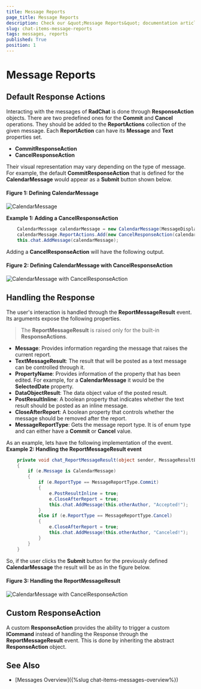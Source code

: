 ```yaml
---
title: Message Reports
page_title: Message Reports
description: Check our &quot;Message Reports&quot; documentation article for the RadChat {{ site.framework_name }} control.
slug: chat-items-message-reports
tags: messages, reports
published: True
position: 1
---
```


# Message Reports

## Default Response Actions

Interacting with the messages of __RadChat__ is done through __ResponseAction__ objects. There are two predefined ones for the __Commit__ and __Cancel__ operations. They should be added to the __ReportActions__ collection of the given message. Each __ReportAction__ can have its __Message__ and __Text__ properties set.

* __CommitResponseAction__
* __CancelResponseAction__

Their visual representation may vary depending on the type of message. For example, the default __CommitResponseAction__ that is defined for the __CalendarMessage__ would appear as a __Submit__ button shown below.

#### __Figure 1: Defining CalendarMessage__
![CalendarMessage](images/RadChat_Messages_Reports_01.png)

__Example 1: Adding a CancelResponseAction__
```C#
	CalendarMessage calendarMessage = new CalendarMessage(MessageDisplayPosition.Inline, otherAuthor, DateTime.Now, DateTime.Now);
	calendarMessage.ReportActions.Add(new CancelResponseAction(calendarMessage, "Cancel"));
	this.chat.AddMessage(calendarMessage);
```

Adding a __CancelResponseAction__ will have the following output.

#### __Figure 2: Defining CalendarMessage with CancelResponseAction__
![CalendarMessage with CancelResponseAction](images/RadChat_Messages_Reports_02.png)

## Handling the Response

The user's interaction is handled through the __ReportMessageResult__ event. Its arguments expose the following properties. 

> The __ReportMessageResult__ is raised only for the built-in __ResponseActions__.

* __Message__: Provides information regarding the message that raises the current report.
* __TextMessageResult__: The result that will be posted as a text message can be controlled through it.
* __PropertyName__: Provides information of the property that has been edited. For example, for a __CalendarMessage__ it would be the __SelectedDate__ property.
* __DataObjectResult__: The data object value of the posted result.
* __PostResultInline__: A boolean property that indicates whether the text result should be posted as an inline message.
* __CloseAfterReport__: A boolean property that controls whether the message should be removed after the report.
* __MessageReportType__: Gets the message report type. It is of enum type and can either have a __Commit__ or __Cancel__ value.

As an example, lets have the following implementation of the event.
__Example 2: Handling the ReportMessageResult event__
```C#
	private void chat_ReportMessageResult(object sender, MessageResultEventArgs e)
	{
		if (e.Message is CalendarMessage)
		{
			if (e.ReportType == MessageReportType.Commit)
			{
				e.PostResultInline = true;
				e.CloseAfterReport = true;
				this.chat.AddMessage(this.otherAuthor, "Accepted!");
			}
			else if (e.ReportType == MessageReportType.Cancel)
			{
				e.CloseAfterReport = true;
				this.chat.AddMessage(this.otherAuthor, "Canceled!");
			}
		}
	}
```

So, if the user clicks the __Submit__ button for the previously defined __CalendarMessage__ the result will be as in the figure below.

#### __Figure 3: Handling the ReportMessageResult__
![CalendarMessage with CancelResponseAction](images/RadChat_Messages_Reports_03.png)

## Custom ResponseAction

A custom __ResponseAction__ provides the ability to trigger a custom __ICommand__ instead of handling the Response through the __ReportMessageResult__ event. This is done by inheriting the abstract __ResponseAction__ object.

## See Also

* [Messages Overview]({%slug chat-items-messages-overview%})